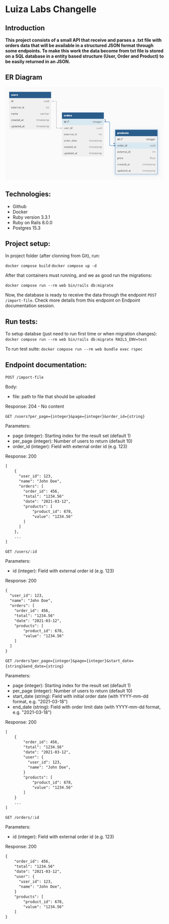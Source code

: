 # Luiza Labs Changelle

## Introduction

**This project consists of a small API that receive and parses a .txt file with orders data that will be available in a structured JSON format through some endpoints. To make this work the data become from txt file is stored on a SQL database in a entity based structure (User, Order and Product) to be easily returned in an JSON.**

## ER Diagram

![alt text](image.png)

## Technologies:

* Github
* Docker
* Ruby version 3.3.1
* Ruby on Rails 8.0.0
* Postgres 15.3

## Project setup:

In project folder (after clonning from Git), run:

`docker compose build`
`docker compose up -d`

After that containers must running, and we as good run the migrations:

`docker compose run --rm web bin/rails db:migrate`

Now, the database is ready to receive the data through the endpoint `POST /import-file`. Check more details from this endpoint on Endpoint documentation session.

## Run tests:

To setup databse (just need to run first time or when migration changes):
`docker compose run --rm web bin/rails db:migrate RAILS_ENV=test`

To run test suite:
`docker compose run --rm web bundle exec rspec`

## Endpoint documentation:

`POST /import-file`

Body:
 - file: path to file that should be uploaded

Response:
204 - No content

`GET /users?per_page={integer}&page={integer}&order_id={string}`

Parameters:
- page (integer): Starting index for the result set (default 1)
- per_page (integer): Number of users to return (default 10)
- order_id (integer): Field with external order id (e.g. 123)

Response:
200
```
[
    {
      "user_id": 123,
      "name": "John Doe",
      "orders": [
        "order_id": 456,
        "total": "1234.56"
        "date": "2021-03-12",
        "products": [
            "product_id": 678,
            "value": "1234.56"
        ]
      ]
    },
    ...
]
```

`GET /users/:id`

Parameters:
- id (integer): Field with external order id (e.g. 123)

Response:
200
```
{
  "user_id": 123,
  "name": "John Doe",
  "orders": [
    "order_id": 456,
    "total": "1234.56"
    "date": "2021-03-12",
    "products": [
        "product_id": 678,
        "value": "1234.56"
    ]
  ]
}
```

`GET /orders?per_page={integer}&page={integer}&start_date={string}&end_date={string}`

Parameters:
- page (integer): Starting index for the result set (default 1)
- per_page (integer): Number of users to return (default 10)
- start_date (string): Field with initial order date (with YYYY-mm-dd format, e.g. "2021-03-18")
- end_date (string): Field with order limit date (with YYYY-mm-dd format, e.g. "2021-03-18")

Response:
200
```
[
    {
        "order_id": 456,
        "total": "1234.56"
        "date": "2021-03-12",
        "user": {
          "user_id": 123,
          "name": "John Doe",
        }
        "products": [
            "product_id": 678,
            "value": "1234.56"
        ]
    }
    ...
]
```

`GET /orders/:id`

Parameters:
- id (integer): Field with external order id (e.g. 123)

Response:
200
```
{
    "order_id": 456,
    "total": "1234.56"
    "date": "2021-03-12",
    "user": {
      "user_id": 123,
      "name": "John Doe",
    }
    "products": [
        "product_id": 678,
        "value": "1234.56"
    ]
}
```